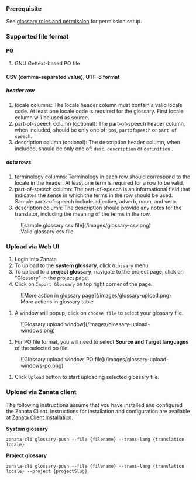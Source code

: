 ### Prerequisite
See [glossary roles and permission](/user-guide/glossary/glossary-roles-permissions) for permission setup.

### Supported file format
#### PO

1. GNU Gettext-based PO file

#### CSV (comma-separated value), UTF-8 format
##### header row

1. locale columns: The locale header column must contain a valid locale code. At least one locale code is required for the glossary. First locale column will be used as source.
1. part-of-speech column (optional): The part-of-speech header column, when included, should be only one of: `pos`, `partofspeech` or `part of speech`.
1. description column (optional): The description header column, when included, should be only one of: `desc`, `description` or `definition` .


##### data rows

1. terminology columns: Terminology in each row should correspond to the locale in the header. At least one term is required for a row to be valid.
1. part-of-speech column: The part-of-speech is an informational field that indicates the sense in which the terms in the row should be used. Sample parts-of-speech include adjective, adverb, noun, and verb.
1. description column: The description should provide any notes for the translator, including the meaning of the terms in the row.
<figure>
![sample glossary csv file](/images/glossary-csv.png)
<figcaption>Valid glossary csv file</figcaption>
</figure>

### Upload via Web UI

1. Login into Zanata
1. To upload to the **system glossary**, click `Glossary` menu.
1. To upload to a **project glossary**, navigate to the project page, click on "Glossary" in the project page.
1. Click on `Import Glossary` on top right corner of the page.
<figure>
![More action in glossary page](/images/glossary-upload.png)
<figcaption>More actions in glossary table</figcaption>
</figure>

1. A window will popup, click on `choose file` to select your glossary file.
<figure>
![Glossary upload window](/images/glossary-upload-windows.png)
</figure>

1. For PO file format, you will need to select **Source and Target languages** of the selected po file.
<figure>
![Glossary upload window, PO file](/images/glossary-upload-windows-po.png)
</figure>

1. Click `Upload` button to start uploading selected glossary file.

### Upload via Zanata client

The following instructions assume that you have installed and configured the Zanata Client. Instructions for installation and configuration are available at [Zanata Client Installation](/client#installation).

**System glossary**

```
zanata-cli glossary-push --file {filename} --trans-lang {translation locale}
```

**Project glossary**

```
zanata-cli glossary-push --file {filename} --trans-lang {translation locale} --project {projectSlug}
```
